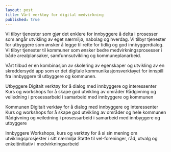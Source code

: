 ```yaml
---
layout: post
title: Vårt verktøy for digital medvirkning
published: true
---
```


Vi tilbyr tjenester som gjør det enklere for innbyggere å delta i prosesser som angår utvikling av eget nærmiljø, nabolag og hverdag. Vi tilbyr tjenester for utbyggere som ønsker å legge til rette for tidlig og god innbyggerdialog. Vi tilbyr tjenester til kommuner som ønsker bedre medvirkningsprosesser i både arealplansaker, samfunnsutvikling og kommuneplanarbeid. 

Vårt tilbud er en kombinasjon av skolering av egenskaper og utvikling av en skreddersydd app som er det digitale kommunikasjonsverktøyet for innspill fra innbyggere til utbyggere og kommunen. 

Utbyggere
Digitalt verktøy for å dialog med innbyggere og interessenter
Kurs og workshops for å skape god utvikling av områder
Rådgivning og veiledning i prosessarbeid i samarbeid med innbyggere og kommunen

Kommunen
Digitalt verktøy for å dialog med innbyggere og interessenter
Kurs og workshops for å skape god utvikling av områder og hele kommunen
Rådgivning og veiledning i prosessarbeid i samarbeid med innbyggere og utbyggere

Innbyggere
Workshops, kurs og verktøy for å si sin mening om utviklingsprosjekter i sitt nærmiljø
Støtte til vel-foreninger, råd, utvalg og enkeltinitiativ i medvirkningsarbeid
